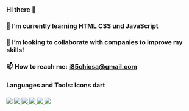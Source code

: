 ### Hi there 👋
### 🌱 I’m currently learning HTML CSS und JavaScript
### 👯 I’m looking to collaborate with companies to improve my skills!
### 📫 How to reach me: i85chiosa@gmail.com
###  Languages and Tools: Icons dart
###
###
###
###
###
<a href="https://icons8.com/icon/74402/mongodb" rel="nofollow"><img src="https://camo.githubusercontent.com/d8588c99376cf49e9767a222b315a5d37ba5ae1b3cb192a13aa66ff406d692e3/68747470733a2f2f696d672e69636f6e73382e636f6d2f65787465726e616c2d74616c2d72657669766f2d736861646f772d74616c2d72657669766f2f33382f3030303030302f65787465726e616c2d6d6f6e676f64622d612d63726f73732d706c6174666f726d2d646f63756d656e742d6f7269656e7465642d64617461626173652d70726f6772616d2d6c6f676f2d736861646f772d74616c2d72657669766f2e706e67" data-canonical-src="https://img.icons8.com/external-tal-revivo-shadow-tal-revivo/38/000000/external-mongodb-a-cross-platform-document-oriented-database-program-logo-shadow-tal-revivo.png" style="max-width: 100%;"></a>
<a href="https://www.w3.org/html/" target="_blank"> <img src="https://img.icons8.com/color/48/000000/html-5.png"/> </a> 
<a href="https://www.w3schools.com/css/" target="_blank"> <img src="https://img.icons8.com/color/48/000000/css3.png"/> </a> 
<a href="https://getbootstrap.com" target="_blank"> <img src="https://img.icons8.com/color/48/000000/bootstrap.png"/> </a> 
<a href="https://sass.com" target="_blank"> <img src="https://img.icons8.com/color/48/000000/sass.png"/> </a> 
<a style="padding-right:8px;" href="https://nodejs.org" target="_blank"> <img src="https://img.icons8.com/color/48/000000/nodejs.png"/> </a> 
</a>        
<!--
**IvanChiosa/IvanChiosa** is a ✨ _special_ ✨ repository because its `README.md` (this file) appears on your GitHub profile.

Here are some ideas to get you started:

- 🔭 I’m currently working on ...
- 🌱 I’m currently learning ...
- 👯 I’m looking to collaborate on ...
- 🤔 I’m looking for help with ...
- 💬 Ask me about ...
- 📫 How to reach me: ...
- 😄 Pronouns: ...
- ⚡ Fun fact: ...
-->

